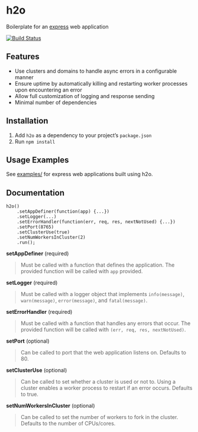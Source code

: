 # h2o

Boilerplate for an [express][express-link] web application

[![Build Status](https://travis-ci.org/pixelsandbytes/h2o.png?branch=master)](https://travis-ci.org/pixelsandbytes/h2o)

## Features
- Use clusters and domains to handle async errors in a configurable manner
- Ensure uptime by automatically killing and restarting worker processes upon encountering an error
- Allow full customization of logging and response sending
- Minimal number of dependencies

## Installation
1. Add `h2o` as a dependency to your project’s `package.json`
2. Run `npm install`

## Usage Examples

See [examples/][examples-link] for express web applications built using h2o.

## Documentation

    h2o()
        .setAppDefiner(function(app) {...})
        .setLogger(...)
        .setErrorHandler(function(err, req, res, nextNotUsed) {...})
        .setPort(8765)
        .setClusterUse(true)
        .setNumWorkersInCluster(2)
        .run();

__setAppDefiner__ (required)
> Must be called with a function that defines the application. The provided function will be called with `app` provided.

__setLogger__ (required)
> Must be called with a logger object that implements `info(message)`, `warn(message)`, `error(message)`, and `fatal(message)`.

__setErrorHandler__ (required)
> Must be called with a function that handles any errors that occur. The provided function will be called with `(err, req, res, nextNotUsed)`.

__setPort__ (optional)
> Can be called to port that the web application listens on.  Defaults to 80.

__setClusterUse__ (optional)
> Can be called to set whether a cluster is used or not to.  Using a cluster enables a worker process to restart if an error occurs. Defaults to true.

__setNumWorkersInCluster__ (optional)
> Can be called to set the number of workers to fork in the cluster.  Defaults to the number of CPUs/cores.

[express-link]: http://expressjs.com
[examples-link]: examples